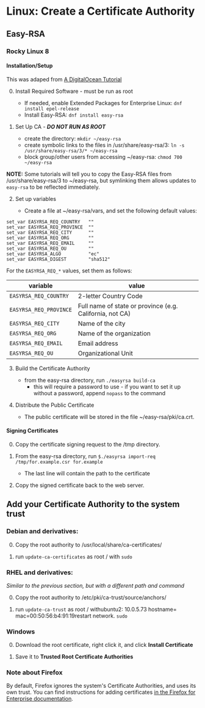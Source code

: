 <!--
SPDX-FileCopyrightText: 2022 - 2025 Eli Array Minkoff

SPDX-License-Identifier: CC-BY-SA-4.0
-->

# Linux: Create a Certificate Authority

## Easy-RSA

### Rocky Linux 8

#### Installation/Setup

This was adaped from [A DigitalOcean Tutorial](https://www.digitalocean.com/community/tutorials/how-to-set-up-and-configure-a-certificate-authority-ca-on-centos-8)

0. Install Required Software - must be run as root

   * If needed, enable Extended Packages for Enterprise Linux: `dnf install epel-release`
   * Install Easy-RSA: `dnf install easy-rsa`

1. Set Up CA - ***DO NOT RUN AS ROOT***

   * create the directory: `mkdir ~/easy-rsa`
   * create symbolic links to the files in /usr/share/easy-rsa/3:
`ln -s /usr/share/easy-rsa/3/* ~/easy-rsa`
   * block group/other users from accessing ~/easy-rsa: `chmod 700 ~/easy-rsa`

**NOTE:** Some tutorials will tell you to copy the Easy-RSA files from /usr/share/easy-rsa/3
to ~/easy-rsa, but symlinking them allows updates to `easy-rsa` to be reflected immediately.

2. Set up variables

   * Create a file at ~/easy-rsa/vars, and set the following default values:
```
set_var EASYRSA_REQ_COUNTRY   ""
set_var EASYRSA_REQ_PROVINCE  ""
set_var EASYRSA_REQ_CITY      ""
set_var EASYRSA_REQ_ORG       ""
set_var EASYRSA_REQ_EMAIL     ""
set_var EASYRSA_REQ_OU        ""
set_var EASYRSA_ALGO          "ec"
set_var EASYRSA_DIGEST        "sha512"
```

For the `EASYRSA_REQ_*` values, set them as follows:

| variable               | value                                                    |
|------------------------|----------------------------------------------------------|
| `EASYRSA_REQ_COUNTRY`  | 2-letter Country Code                                    |
| `EASYRSA_REQ_PROVINCE` | Full name of state or province (e.g. California, not CA) |
| `EASYRSA_REQ_CITY`     | Name of the city                                         |
| `EASYRSA_REQ_ORG`      | Name of the organization                                 |
| `EASYRSA_REQ_EMAIL`    | Email address                                            |
| `EASYRSA_REQ_OU`       | Organizational Unit                                      |

3. Build the Certificate Authority

   * from the easy-rsa directory, run `./easyrsa build-ca`
      * this will require a password to use - if you want to set it up without a password, append `nopass` to the command

4. Distribute the Public Certificate
   * The public certificate will be stored in the file ~/easy-rsa/pki/ca.crt.

#### Signing Certificates

0. Copy the certificate signing request to the /tmp directory.

1. From the easy-rsa directory, run `$./easyrsa import-req /tmp/for.example.csr for.example`
   * The last line will contain the path to the certificate

2. Copy the signed certificate back to the web server.

## Add your Certificate Authority to the system trust

### Debian and derivatives:

0. Copy the root authority to /usr/local/share/ca-certificates/

1. run `update-ca-certificates` as root / with `sudo`

### RHEL and derivatives:

*Similar to the previous section, but with a different path and command*

0. Copy the root authority to /etc/pki/ca-trust/source/anchors/

1. run `update-ca-trust` as root / withubuntu2: 10.0.5.73 hostname= mac=00:50:56:b4:91:19restart network. `sudo`

### Windows

0. Download the root certificate, right click it, and click **Install Certificate**

1. Save it to **Trusted Root Certificate Authorities**

### Note about Firefox

By default, Firefox ignores the system's Certificate Authorities, and uses its own trust. You
can find instructions for adding certificates [in the Firefox for Enterprise documentation](https://support.mozilla.org/en-US/kb/setting-certificate-authorities-firefox).
